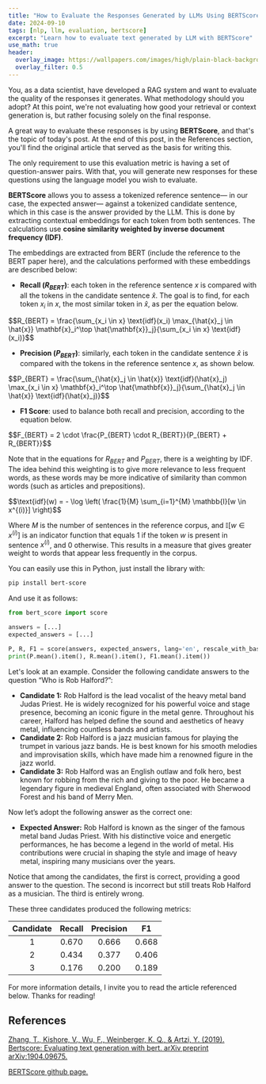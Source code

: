 ```yaml
---
title: "How to Evaluate the Responses Generated by LLMs Using BERTScore"
date: 2024-09-10
tags: [nlp, llm, evaluation, bertscore]
excerpt: "Learn how to evaluate text generated by LLM with BERTScore"
use_math: true
header:
  overlay_image: https://wallpapers.com/images/high/plain-black-background-ms6uthqmbsf3weim.webp
  overlay_filter: 0.5
---
```



You, as a data scientist, have developed a RAG system and want to evaluate the quality of the responses it generates. What methodology should you adopt? At this point, we're not evaluating how good your retrieval or context generation is, but rather focusing solely on the final response.

A great way to evaluate these responses is by using **BERTScore**, and that's the topic of today's post. At the end of this post, in the References section, you'll find the original article that served as the basis for writing this.

The only requirement to use this evaluation metric is having a set of question-answer pairs. With that, you will generate new responses for these questions using the language model you wish to evaluate.

**BERTScore** allows you to assess a tokenized reference sentence— in our case, the expected answer— against a tokenized candidate sentence, which in this case is the answer provided by the LLM. This is done by extracting contextual embeddings for each token from both sentences. The calculations use **cosine similarity weighted by inverse document frequency (IDF)**.

The embeddings are extracted from BERT (include the reference to the BERT paper here), and the calculations performed with these embeddings are described below:

- **Recall ($R_{BERT}$)**: each token in the reference sentence $x$ is compared with all the tokens in the candidate sentence $\hat{x}$. The goal is to find, for each token $x_i$ in $x$, the most similar token in $\hat{x}$, as per the equation below.

<div>
$$R_{BERT} = \frac{\sum_{x_i \in x} \text{idf}(x_i) \max_{\hat{x}_j \in \hat{x}} \mathbf{x}_i^\top \hat{\mathbf{x}}_j}{\sum_{x_i \in x} \text{idf}(x_i)}$$
</div>

- **Precision ($P_{BERT}$)**: similarly, each token in the candidate sentence $\hat{x}$ is compared with the tokens in the reference sentence $x$, as shown below.

<div>
$$P_{BERT} = \frac{\sum_{\hat{x}_j \in \hat{x}} \text{idf}(\hat{x}_j) \max_{x_i \in x} \mathbf{x}_i^\top \hat{\mathbf{x}}_j}{\sum_{\hat{x}_j \in \hat{x}} \text{idf}(\hat{x}_j)}$$
</div>

- **F1 Score**: used to balance both recall and precision, according to the equation below.

<div>
$$F_{BERT} = 2 \cdot \frac{P_{BERT} \cdot R_{BERT}}{P_{BERT} + R_{BERT}}$$
</div>

Note that in the equations for $R_{BERT}$ and $P_{BERT}$, there is a weighting by IDF. The idea behind this weighting is to give more relevance to less frequent words, as these words may be more indicative of similarity than common words (such as articles and prepositions).

<div>
$$\text{idf}(w) = - \log \left( \frac{1}{M} \sum_{i=1}^{M} \mathbb{I}[w \in x^{(i)}] \right)$$
</div>

Where $M$ is the number of sentences in the reference corpus, and $\mathbb{I}[w \in x^{(i)}]$ is an indicator function that equals 1 if the token $w$ is present in sentence $x^{(i)}$, and 0 otherwise. This results in a measure that gives greater weight to words that appear less frequently in the corpus.

You can easily use this in Python, just install the library with:

```bash
pip install bert-score
```

And use it as follows:

```python
from bert_score import score

answers = [...]
expected_answers = [...]

P, R, F1 = score(answers, expected_answers, lang='en', rescale_with_baseline=True)
print(P.mean().item(), R.mean().item(), F1.mean().item())
```

Let's look at an example. Consider the following candidate answers to the question “Who is Rob Halford?”:

- **Candidate 1:** Rob Halford is the lead vocalist of the heavy metal band Judas Priest. He is widely recognized for his powerful voice and stage presence, becoming an iconic figure in the metal genre. Throughout his career, Halford has helped define the sound and aesthetics of heavy metal, influencing countless bands and artists.
- **Candidate 2:** Rob Halford is a jazz musician famous for playing the trumpet in various jazz bands. He is best known for his smooth melodies and improvisation skills, which have made him a renowned figure in the jazz world.
- **Candidate 3:** Rob Halford was an English outlaw and folk hero, best known for robbing from the rich and giving to the poor. He became a legendary figure in medieval England, often associated with Sherwood Forest and his band of Merry Men.

Now let’s adopt the following answer as the correct one:

- **Expected Answer:** Rob Halford is known as the singer of the famous metal band Judas Priest. With his distinctive voice and energetic performances, he has become a legend in the world of metal. His contributions were crucial in shaping the style and image of heavy metal, inspiring many musicians over the years.

Notice that among the candidates, the first is correct, providing a good answer to the question. The second is incorrect but still treats Rob Halford as a musician. The third is entirely wrong.

These three candidates produced the following metrics:

| Candidate | Recall | Precision | F1 |
| :---: | :---: | :---: | :---: |
| 1 | 0.670 | 0.666 | 0.668 |
| 2 | 0.434 | 0.377 | 0.406 |
| 3 | 0.176 | 0.200 | 0.189 |

For more information details, I invite you to read the article referenced below. Thanks for reading!

## References

[Zhang, T., Kishore, V., Wu, F., Weinberger, K. Q., & Artzi, Y. (2019). Bertscore: Evaluating text generation with bert. arXiv preprint arXiv:1904.09675.](https://arxiv.org/pdf/1904.09675)

[BERTScore github page.](https://github.com/Tiiiger/bert_score)
